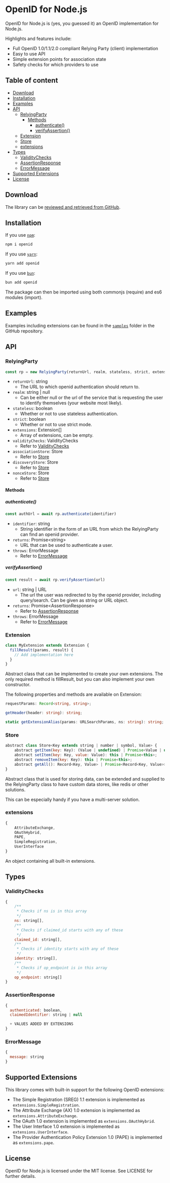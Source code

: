 # OpenID for Node.js

OpenID for Node.js is (yes, you guessed it) an OpenID implementation for Node.js. 

Highlights and features include:

- Full OpenID 1.0/1.1/2.0 compliant Relying Party (client) implementation
- Easy to use API
- Simple extension points for association state
- Safety checks for which providers to use

<!-- TOC start (generated with https://github.com/derlin/bitdowntoc) -->
## Table of content
- [Download](#download)
- [Installation](#installation)
- [Examples](#examples)
- [API](#api)
  * [RelyingParty  ](#relyingparty)
    + [Methods](#methods)
      - [authenticate()](#authenticate)
      - [verifyAssertion()](#verifyassertion)
  * [Extension](#extension)
  * [Store](#store)
  * [extensions](#extensions)
- [Types](#types)
  * [ValidityChecks](#validitychecks)
  * [AssertionResponse](#assertionresponse)
  * [ErrorMessage](#errormessage)
- [Supported Extensions](#supported-extensions)
- [License](#license)

<!-- TOC end -->

## Download

The library can be [reviewed and retrieved from GitHub](http://github.com/havard/node-openid).

## Installation

If you use [`npm`](http://npmjs.org):
```sh
npm i openid
```

If you use [`yarn`](https://yarnpkg.com/):
```sh
yarn add openid
```

If you use [`bun`](https://bun.sh/):
```sh
bun add openid
```

The package can then be imported using both commonjs (require) and es6 modules (import).

## Examples

Examples including extensions can be found in the [`samples`](tree/master/samples) folder in the GitHub repository.

## API  
### RelyingParty  
```js
const rp = new RelyingParty(returnUrl, realm, stateless, strict, extensions, validityChecks?, associationStore?, discoveryStore?, nonceStore?)
```
* `returnUrl`: string  
  * The URL to which openid authentication should return to.
* `realm`: string | null  
  * Can be either null or the url of the service that is requesting the user to identify themselves (your website most likely).
* `stateless`: boolean
  * Whether or not to use stateless authentication.
* `strict`: boolean  
  * Whether or not to use strict mode.
* `extensions`: Extension[]  
  * Array of extensions, can be empty.
* `validityChecks`: ValidityChecks
  * Refer to [ValidityChecks](#validitychecks)
* `associationStore`: Store
  * Refer to [Store](#store)
* `discoveryStore`: Store
  * Refer to [Store](#store)
* `nonceStore`: Store
  * Refer to [Store](#store)
#### Methods
##### authenticate()
```js
const authUrl = await rp.authenticate(identifier)
```
* `identifier`: string
  * String identifier in the form of an URL from which the RelyingParty can find an openid provider.
* `returns`: Promise\<string\>  
  * URL that can be used to authenticate a user.
* `throws`: ErrorMessage
  * Refer to [ErrorMessage](#errormessage)
##### verifyAssertion()
```js
const result = await rp.verifyAssertion(url)
```
* `url`: string | URL
  * The url the user was redirected to by the openid provider, including query/search. Can be given as string or URL object.
* `returns`: Promise\<AssertionResponse\>  
  * Refer to [AssertionResponse](#assertionresponse)
* `throws`: ErrorMessage
  * Refer to [ErrorMessage](#errormessage)
### Extension
```js
class MyExtension extends Extension {
  fillResult(params, result) {
    // Add implementation here
  }
}
```
Abstract class that can be implemented to create your own extensions. The only required method is fillResult, but you can also implement your own constructor.

The following properties and methods are available on Extension:
```ts
requestParams: Record<string, string>;

getHeader(header: string): string;

static getExtensionAlias(params: URLSearchParams, ns: string): string;
```
### Store
```js
abstract class Store<Key extends string | number | symbol, Value> {
    abstract getItem(key: Key): (Value | undefined) | Promise<Value | undefined>;
    abstract setItem(key: Key, value: Value): this | Promise<this>;
    abstract removeItem(key: Key): this | Promise<this>;
    abstract getAll(): Record<Key, Value> | Promise<Record<Key, Value>>;
}
```
Abstract class that is used for storing data, can be extended and supplied to the RelyingParty class to have custom data stores, like redis or other solutions.

This can be especially handy if you have a multi-server solution.
### extensions
```js
{
    AttributeExchange,
    OAuthHybrid,
    PAPE,
    SimpleRegistration,
    UserInterface
}
```
An object containing all built-in extensions.
## Types
### ValidityChecks
```js
{
    /**
     * Checks if ns is in this array
     */
    ns: string[],
    /**
     * Checks if claimed_id starts with any of these
     */
    claimed_id: string[],
    /**
     * Checks if identity starts with any of these
     */
    identity: string[],
    /**
     * Checks if op_endpoint is in this array
     */
    op_endpoint: string[]
}
```
### AssertionResponse
```js
{
  authenticated: boolean,
  claimedIdentifier: string | null

  + VALUES ADDED BY EXTENSIONS
}
```
### ErrorMessage
```js
{
  message: string
}
```
## Supported Extensions
This library comes with built-in support for the following OpenID extensions:

 - The Simple Registration (SREG) 1.1 extension is implemented as `extensions.SimpleRegistration`.
 - The Attribute Exchange (AX) 1.0 extension is implemented as `extensions.AttributeExchange`.
 - The OAuth 1.0 extension is implemented as `extensions.OAuthHybrid`.
 - The User Interface 1.0 extension is implemented as `extensions.UserInterface`.
 - The Provider Authentication Policy Extension 1.0 (PAPE) is implemented as `extensions.pape`.
## License

OpenID for Node.js is licensed under the MIT license. See LICENSE for further details.